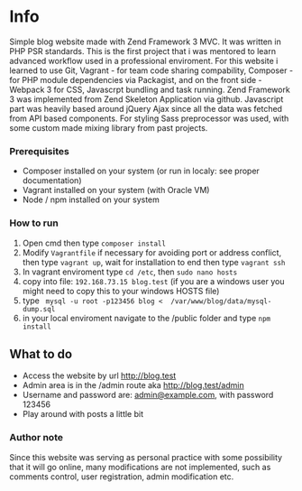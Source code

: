 # Info
Simple blog website made with Zend Framework 3 MVC. It was written in PHP PSR standards.
This is the first project that i was mentored to learn advanced workflow used in a professional enviroment.
For this website i learned to use Git, Vagrant - for team code sharing compability, Composer - for PHP module dependencies via Packagist, and on the front side - Webpack 3 for CSS, Javascrpt bundling and task running.
Zend Framework 3 was implemented from Zend Skeleton Application via github.
Javascript part was heavily based around jQuery Ajax since all the data was fetched from API based components.
For styling Sass preprocessor was used, with some custom made mixing library from past projects.

### Prerequisites

* Composer installed on your system (or run in localy: see proper documentation)
* Vagrant installed on your system (with Oracle VM)
* Node / npm installed on your system

### How to run

1. Open cmd then type ```composer install```
2. Modify ```Vagrantfile``` if necessary for avoiding port or address conflict, then type ```vagrant up```, wait for installation to end then type ```vagrant ssh```
3. In vagrant enviroment type ```cd /etc```, then ```sudo nano hosts```
4. copy into file: ```192.168.73.15 blog.test``` (if you are a windows user you might need to copy this to your windows HOSTS file)
5. type  ``` mysql -u root -p123456 blog <  /var/www/blog/data/mysql-dump.sql```
6. in your local enviroment navigate to the /public folder and type ```npm install```

## What to do

* Access the website by url http://blog.test
* Admin area is in the /admin route aka http://blog.test/admin
* Username and password are: admin@example.com, with password 123456
* Play around with posts a little bit

### Author note
Since this website was serving as personal practice with some possibility that it will go online, many modifications are not implemented, such as comments control, user registration, admin modification etc.
